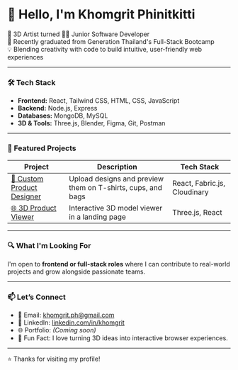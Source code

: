 # 👋 Hello, I'm Khomgrit Phinitkitti

🎨 3D Artist turned 👨‍💻 Junior Software Developer  
🌱 Recently graduated from Generation Thailand's Full-Stack Bootcamp  
💡 Blending creativity with code to build intuitive, user-friendly web experiences

---

### 🛠 Tech Stack
- **Frontend:** React, Tailwind CSS, HTML, CSS, JavaScript
- **Backend:** Node.js, Express
- **Databases:** MongoDB, MySQL
- **3D & Tools:** Three.js, Blender, Figma, Git, Postman

---

### 💼 Featured Projects

| Project | Description | Tech Stack |
|--------|-------------|------------|
| [👕 Custom Product Designer](https://github.com/Khomgrit-Phi/seal-over-the-wall-frontEnd) | Upload designs and preview them on T-shirts, cups, and bags | React, Fabric.js, Cloudinary |
| [🌐 3D Product Viewer](https://github.com/Khomgrit-Phi/op-1) | Interactive 3D model viewer in a landing page | Three.js, React |

---

### 🔍 What I'm Looking For
I'm open to **frontend or full-stack roles** where I can contribute to real-world projects and grow alongside passionate teams.  

---

### 📫 Let’s Connect
- 📧 Email: khomgrit.ph@gmail.com  
- 🔗 LinkedIn: [linkedin.com/in/khomgrit](https://linkedin.com/in/khomgrit)  
- 🌐 Portfolio: *(Coming soon)*  
- 🧠 Fun Fact: I love turning 3D ideas into interactive browser experiences.

---

⭐️ Thanks for visiting my profile!
